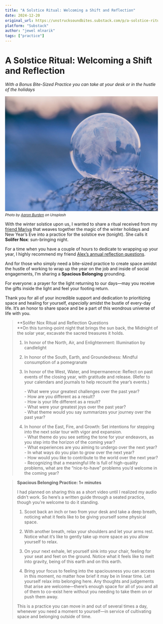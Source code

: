 ```yaml
---
title: "A Solstice Ritual: Welcoming a Shift and Reflection"
date: 2024-12-20
original_url: https://unstrucksoundbites.substack.com/p/a-solstice-ritual-welcoming-a-shift
platform: "Substack"
author: "jewel mlnarik"
tags: ["practice"]
---
```


# A Solstice Ritual: Welcoming a Shift and Reflection

*With a Bonus Bite-Sized Practice you can take at your desk or in the hustle of the holidays*

![Featured image of a snowflake and ice bubble](images/aaronburden-snowbubble.jpg)
<small>*Photo by [Aaron Burden](https://unsplash.com/@aaronburden) on Unsplash*</small>


With the winter solstice upon us, I wanted to share a ritual received from my [friend Mariya](https://lovecoachmariya.com/) that weaves together the magic of the winter holidays and New Year’s Eve into a practice for the solstice eve (tonight). She calls it **Solifer Nox**: sun-bringing night.

For a time when you have a couple of hours to dedicate to wrapping up your year, I highly recommend my friend [Alex’s annual reflection questions](https://alexkroman.substack.com/p/the-december-year-end-review).

And for those who simply need a bite-sized practice to create space amidst the hustle of working to wrap up the year on the job and inside of social engagements, I’m sharing a **Spacious Belonging** grounding.

For everyone: a prayer for the light returning to our days—may you receive the gifts inside the light and feel your footing return.

Thank you for all of your incredible support and dedication to prioritizing space and healing for yourself, _especially_ amidst the bustle of every-day life. It’s an honor to share space and be a part of this wondrous universe of life with you.

> **Solifer Nox Ritual and Reflection Questions  
> **On this turning-point night that brings the sun back, the Midnight of the solar year, excavate the sacred treasures it holds.
> 
> 1.  In honor of the North, Air, and Enlightenment: Illumination by candlelight
>     
> 2.  In honor of the South, Earth, and Groundedness: Mindful consumption of a pomegranate
>     
> 3.  In honor of the West, Water, and Impermanence: Reflect on past events of the closing year, with gratitude and release. (Refer to your calendars and journals to help recount the year’s events.)
>     
>     \- What were your greatest challenges over the past year?  
>     \- How are you different as a result?  
>     \- How is your life different as a result?  
>     \- What were your greatest joys over the past year?  
>     \- What theme would you say summarizes your journey over the past year?
>     
> 4.  In honor of the East, Fire, and Growth: Set intentions for stepping into the next solar tour with vigor and expansion.  
>     \- What theme do you see setting the tone for your endeavors, as you step into the horizon of the coming year?  
>     \- What experiences are you aiming to undergo over the next year?  
>     \- In what ways do you plan to grow over the next year?  
>     \- How would you like to contribute to the world over the next year?  
>     \- Recognizing that a meaningful life is full of high-quality problems, what are the “nice-to-have” problems you’d welcome in the coming year?
>     

> **Spacious Belonging Practice: 1+ minutes**
> 
> I had planned on sharing this as a short video until I realized my audio didn’t work. So here’s a written guide through a seated practice, though you’re welcome to do it standing.
> 
> 1.  Scoot back an inch or two from your desk and take a deep breath, noticing what it feels like to be giving yourself some physical space.
>     
> 2.  With another breath, relax your shoulders and let your arms rest. Notice what it’s like to gently take up more space as you allow yourself to relax.
>     
> 3.  On your next exhale, let yourself sink into your chair, feeling for your seat and feet on the ground. Notice what it feels like to melt into gravity, being of this earth and on this earth.
>     
> 4.  Bring your focus to feeling into the spaciousness you can access in this moment, no matter how brief it may be in linear time. Let yourself relax into belonging here. Any thoughts and judgements that arise are welcome—there’s enough space for all of you and all of them to co-exist here without you needing to take them on or push them away.
>     
> 
> This is a practice you can move in and out of several times a day, whenever you need a moment to yourself—in service of cultivating space and belonging outside of time.